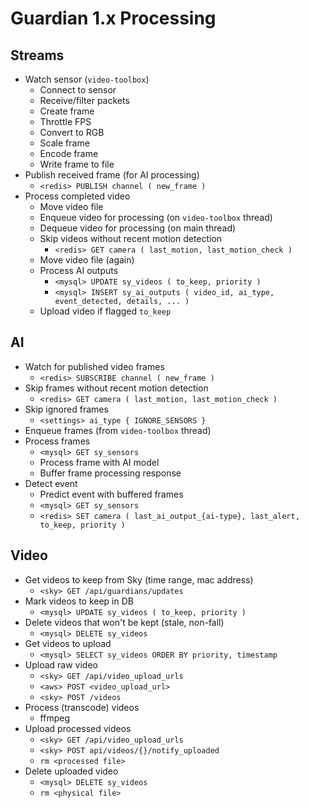 # Guardian 1.x Processing

## Streams

- Watch sensor (`video-toolbox`)
  - Connect to sensor
  - Receive/filter packets
  - Create frame
  - Throttle FPS
  - Convert to RGB
  - Scale frame
  - Encode frame
  - Write frame to file
- Publish received frame (for AI processing)
  - `<redis> PUBLISH channel ( new_frame )`
- Process completed video
  - Move video file
  - Enqueue video for processing (on `video-toolbox` thread)
  - Dequeue video for processing (on main thread)
  - Skip videos without recent motion detection
    - `<redis> GET camera ( last_motion, last_motion_check )`
  - Move video file (again)
  - Process AI outputs
    - `<mysql> UPDATE sy_videos ( to_keep, priority )`
    - `<mysql> INSERT sy_ai_outputs ( video_id, ai_type, event_detected, details, ... )`
  - Upload video if flagged `to_keep`

## AI

- Watch for published video frames
  - `<redis> SUBSCRIBE channel ( new_frame )`
- Skip frames without recent motion detection
  - `<redis> GET camera ( last_motion, last_motion_check )`
- Skip ignored frames
  - `<settings> ai_type { IGNORE_SENSORS }`
- Enqueue frames (from `video-toolbox` thread)
- Process frames
  - `<mysql> GET sy_sensors`
  - Process frame with AI model
  - Buffer frame processing response
- Detect event
  - Predict event with buffered frames
  - `<mysql> GET sy_sensors`
  - `<redis> SET camera ( last_ai_output_{ai-type}, last_alert, to_keep, priority )`

## Video

- Get videos to keep from Sky (time range, mac address)
  - `<sky> GET /api/guardians/updates`
- Mark videos to keep in DB
  - `<mysql> UPDATE sy_videos ( to_keep, priority )`
- Delete videos that won't be kept (stale, non-fall)
  - `<mysql> DELETE sy_videos`
- Get videos to upload
  - `<mysql> SELECT sy_videos ORDER BY priority, timestamp`
- Upload raw video
  - `<sky> GET /api/video_upload_urls`
  - `<aws> POST <video_upload_url>`
  - `<sky> POST /videos`
- Process (transcode) videos
  - ffmpeg
- Upload processed videos
  - `<sky> GET /api/video_upload_urls`
  - `<sky> POST api/videos/{}/notify_uploaded`
  - `rm <processed file>`
- Delete uploaded video
  - `<mysql> DELETE sy_videos`
  - `rm <physical file>`
